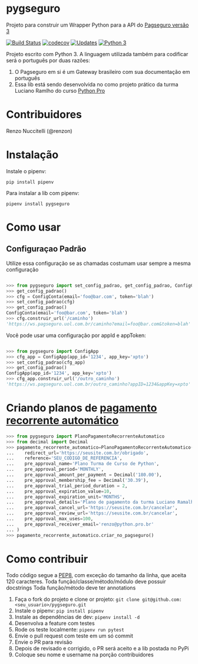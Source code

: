 # pygseguro
Projeto para construir um Wrapper Python para a API do [Pagseguro versão 3](https://dev.pagseguro.uol.com.br/reference#ambiente-de-testes)

[![Build Status](https://travis-ci.org/renzon/pygseguro.svg?branch=master)](https://travis-ci.org/renzon/pygseguro)
[![codecov](https://codecov.io/gh/renzon/pygseguro/branch/master/graph/badge.svg)](https://codecov.io/gh/renzon/pygseguro)
[![Updates](https://pyup.io/repos/github/renzon/pygseguro/shield.svg)](https://pyup.io/repos/github/renzon/pygseguro/)
[![Python 3](https://pyup.io/repos/github/renzon/pygseguro/python-3-shield.svg)](https://pyup.io/repos/github/renzon/pygseguro/)

Projeto escrito com Python 3. A linguagem utilizada também para codificar será o português por duas razões:

1. O Pagseguro em si é um Gateway brasileiro com sua documentação em português
1. Essa lib está sendo desenvolvida no como projeto prático da turma Luciano Ramlho do curso [Python Pro](https://www.python.pro.br)

# Contribuidores

Renzo Nuccitelli (@renzon)

# Instalação

Instale o pipenv:

```
pip install pipenv
```

Para instalar a lib com pipenv:
```
pipenv install pygseguro
```

# Como usar

## Configuraçao Padrão

Utilize essa configuração se as chamadas costumam usar sempre a mesma configuração
```python

>>> from pygseguro import set_config_padrao, get_config_padrao, ConfigConta
>>> get_config_padrao()
>>> cfg = ConfigConta(email='foo@bar.com', token='blah')
>>> set_config_padrao(cfg)
>>> get_config_padrao()
ConfigConta(email='foo@bar.com', token='blah')
>>> cfg.construir_url('/caminho')
'https://ws.pagseguro.uol.com.br/caminho?email=foo@bar.com&token=blah'


```

Você pode usar uma configuração por appId e appToken:

```python

>>> from pygseguro import ConfigApp
>>> cfg_app = ConfigApp(app_id='1234', app_key='xpto')
>>> set_config_padrao(cfg_app)
>>> get_config_padrao()
ConfigApp(app_id='1234', app_key='xpto')
>>> cfg_app.construir_url('/outro_caminho')
'https://ws.pagseguro.uol.com.br/outro_caminho?appID=1234&appKey=xpto'


```


# Criando planos de [pagamento recorrente automático](https://dev.pagseguro.uol.com.br/reference#api-pagamento-recorrente-criacao-do-plano)

```python
>>> from pygseguro import PlanoPagamentoRecorrenteAutomatico
>>> from decimal import Decimal
>>> pagamento_recorrente_automatico=PlanoPagamentoRecorrenteAutomatico(
...    redirect_url='https://seusite.com.br/obrigado',
...    reference='SEU_CODIGO_DE_REFERENCIA',
...    pre_approval_name='Plano Turma de Curso de Python',        
...    pre_approval_period='MONTHLY',        
...    pre_approval_amount_per_payment = Decimal('180.00'),         
...    pre_approval_membership_fee = Decimal('30.39'),        
...    pre_approval_trial_period_duration = 2,        
...    pre_approval_expiration_value=10,        
...    pre_approval_expiration_unit='MONTHS',       
...    pre_approval_details='Plano de pagamento da turma Luciano Ramalho',        
...    pre_approval_cancel_url='https://seusite.com.br/cancelar',        
...    pre_approval_review_url='https://seusite.com.br/cancelar',        
...    pre_approval_max_uses=100,        
...    pre_approval_receiver_email='renzo@python.pro.br'        
... )
>>> pagamento_recorrente_automatico.criar_no_pagseguro()

```



# Como contribuir

Todo código segue a [PEP8](https://www.python.org/dev/peps/pep-0008/), com exceção do tamanho da linha, que aceita 120 caracteres.
Toda função/classe/método/módulo deve possuir docstrings
Toda função/método deve ter annotations

1. Faça o fork do projeto e clone or projeto: `git clone git@github.com:<seu_usuario>/pygseguro.git`
1. Instale o pipenv: `pip install pipenv`
1. Instale as dependências de dev: `pipenv install -d`
1. Desenvolva a feature com testes
1. Rode os teste localmente: `pipenv run pytest`
1. Envie o pull request com teste em um só commit
1. Envie o PR para revisão
1. Depois de revisado e corrigido, o PR será aceito e a lib postada no PyPi
1. Coloque seu nome e username na porção contribuidores


